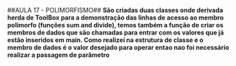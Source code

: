 ##AULA 17 - POLIMORFISMO##
**São criadas duas classes onde derivada herda de ToolBox para a demonstração das linhas de acesso ao membro
polimorfo (funções sum and divide), temos também a função de criar os membros de dados que são chamadas para
entrar com os valores que já estão inseridos em main.
Como realizei na estrutura de classe e o membro de dados é o valor desejado para operar entao nao foi necessário
realizar a passagem de parâmetro**
